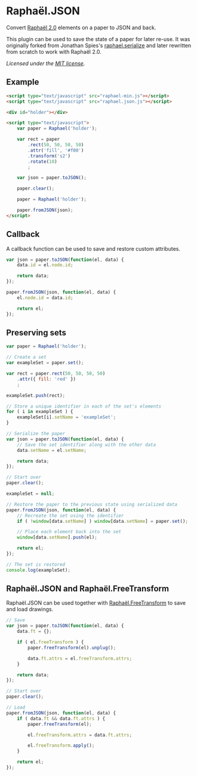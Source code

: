 Raphaël.JSON
============

Convert [Raphaël 2.0](http://raphaeljs.com/) elements on a paper to JSON and back.

This plugin can be used to save the state of a paper for later re-use. It was originally 
forked from Jonathan Spies's [raphael.serialize](https://github.com/jspies/raphael.serialize)
and later rewritten from scratch to work with Raphaël 2.0.
  
*Licensed under the [MIT license](http://www.opensource.org/licenses/mit-license.php).*


Example
-------

```html
<script type="text/javascript" src="raphael-min.js"></script>
<script type="text/javascript" src="raphael.json.js"></script>

<div id="holder"></div>

<script type="text/javascript">
	var paper = Raphael('holder');

	var rect = paper
		.rect(50, 50, 50, 50)
		.attr('fill', '#f00')
		.transform('s2')
		.rotate(10)
		;

	var json = paper.toJSON();

	paper.clear();

	paper = Raphael('holder');

	paper.fromJSON(json);
</script>
```

Callback
--------

A callback function can be used to save and restore custom attributes.

```javascript
var json = paper.toJSON(function(el, data) {
	data.id = el.node.id;

	return data;
});
```

```javascript
paper.fromJSON(json, function(el, data) {
	el.node.id = data.id;

	return el;
});
```

Preserving sets
---------------

```javascript
var paper = Raphael('holder');

// Create a set
var exampleSet = paper.set();

var rect = paper.rect(50, 50, 50, 50)
	.attr({ fill: 'red' })
	;

exampleSet.push(rect);

// Store a unique identifier in each of the set's elements
for ( i in exampleSet ) {
	exampleSet[i].setName = 'exampleSet';
}

// Serialize the paper
var json = paper.toJSON(function(el, data) {
	// Save the set identifier along with the other data
	data.setName = el.setName;

	return data;
});

// Start over
paper.clear();

exampleSet = null;

// Restore the paper to the previous state using serialized data
paper.fromJSON(json, function(el, data) {
	// Recreate the set using the identifier
	if ( !window[data.setName] ) window[data.setName] = paper.set();

	// Place each element back into the set
	window[data.setName].push(el);

	return el;
});

// The set is restored
console.log(exampleSet);
```

Raphaël.JSON and Raphaël.FreeTransform
--------------------------------------

Raphaël.JSON can be used together with 
[Raphaël.FreeTransform](https://github.com/ElbertF/Raphael.FreeTransform) to
save and load drawings.

```javascript
// Save
var json = paper.toJSON(function(el, data) {
    data.ft = {};

    if ( el.freeTransform ) {
        paper.freeTransform(el).unplug();

        data.ft.attrs = el.freeTransform.attrs;
    }

    return data;
});

// Start over
paper.clear();

// Load
paper.fromJSON(json, function(el, data) {
    if ( data.ft && data.ft.attrs ) {
        paper.freeTransform(el);

        el.freeTransform.attrs = data.ft.attrs;

        el.freeTransform.apply();
    }

    return el;
});
```

